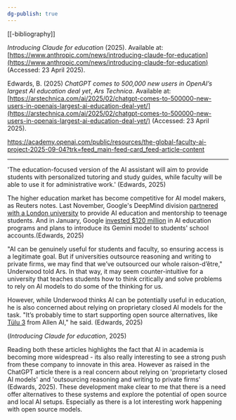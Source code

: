 ```yaml
---
dg-publish: true
---
```

[[-bibliography]]

_Introducing Claude for education_ (2025). Available at: [https://www.anthropic.com/news/introducing-claude-for-education](https://www.anthropic.com/news/introducing-claude-for-education) (Accessed: 23 April 2025).

Edwards, B. (2025) _ChatGPT comes to 500,000 new users in OpenAI’s largest AI education deal yet_, _Ars Technica_. Available at: [https://arstechnica.com/ai/2025/02/chatgpt-comes-to-500000-new-users-in-openais-largest-ai-education-deal-yet/](https://arstechnica.com/ai/2025/02/chatgpt-comes-to-500000-new-users-in-openais-largest-ai-education-deal-yet/) (Accessed: 23 April 2025).

https://academy.openai.com/public/resources/the-global-faculty-ai-project-2025-09-04?trk=feed_main-feed-card_feed-article-content

---

'The education-focused version of the AI assistant will aim to provide students with personalized tutoring and study guides, while faculty will be able to use it for administrative work.' (Edwards, 2025)

The higher education market has become competitive for AI model makers, as Reuters notes. Last November, Google's DeepMind division [partnered with a London university](https://www.reuters.com/technology/artificial-intelligence/british-pm-opens-google-backed-ai-campus-inspire-students-2024-11-27/) to provide AI education and mentorship to teenage students. And in January, Google [invested $120 million](https://www.reuters.com/technology/artificial-intelligence/google-pushes-global-agenda-educate-workers-lawmakers-ai-2025-01-25/) in AI education programs and plans to introduce its Gemini model to students' school accounts.(Edwards, 2025) 

"AI can be genuinely useful for students and faculty, so ensuring access is a legitimate goal. But if universities outsource reasoning and writing to private firms, we may find that we’ve outsourced our whole raison-d’être," Underwood told Ars. In that way, it may seem counter-intuitive for a university that teaches students how to think critically and solve problems to rely on AI models to do some of the thinking for us.

However, while Underwood thinks AI can be potentially useful in education, he is also concerned about relying on proprietary closed AI models for the task. "It’s probably time to start supporting open source alternatives, like [Tülu 3](https://allenai.org/blog/tulu-3) from Allen AI," he said. (Edwards, 2025) 

(_Introducing Claude for education_, 2025)

Reading both these articles highlights the fact that AI in academia is becoming more widespread - its also really interesting to see a strong push from these company to innovate in this area. However as raised in the ChatGPT article there is a real concern about relying on 'proprietarty closed AI models' and 'outsourcing reasoning and writing to private firms' (Edwards, 2025). These development make clear to me that there is a need  offer alternatives to these systems and explore the potential of open source and local AI setups. Especially as there is a lot interesting work happening with open source models.

